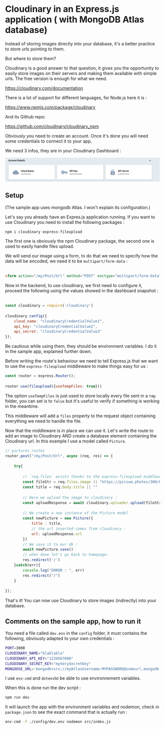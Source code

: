 # Cloudinary in an Express.js application ( with MongoDB Atlas database)


Instead of storing images directly into your database, it's a better practice to store urls pointing to them.

But where to store them?

Cloudinary is a good answer to that question, it gives you the opportunity to easily store images on their servers and making them available with simple urls. The free version is enough for what we need.

https://cloudinary.com/documentation


There is a lot of support for different languages, for Node.js here it is :

https://www.npmjs.com/package/cloudinary

And its Github repo:

https://github.com/cloudinary/cloudinary_npm



Obviously you need to create an account. Once it's done you will need some credentials to connect it to your app.

We need 3 infos, they are in your Cloudinary Dashboard :

![credentials needed](cloudinaryCredentials.png)



## Setup

(The sample app uses mongodb Atlas. I won't explain its configuration.)

Let's say you already have an Expres.js application running. If you want to use Cloudinary you need to install the following packages :

```bash
npm i cloudinary express-fileupload
```

The first one is obviously the npm Cloudinary package, the second one is used to easily handle files upload.


We will send our image using a form, to do that we need to specify how the data will be encoded, we need it to be `multipart/form-data` :

```html

<form action="/my/Post/Url" method="POST" enctype="multipart/form-data">

```
Now in the backend, to use cloudinary, we first need to configure it, proceed the following using the values showed in the dashboard snapshot :

```js

const cloudinary = require('cloudinary')

cloudinary.config({
	cloud_name: "cloudinaryCredentialValue1",
	api_key: "cloudinaryCredentialValue2",
	api_secret: "cloudinaryCredentialValue3"
});


```

Be cautious while using them, they should be environment variables. I do it in the sample app, explained further down.

Before writing the route's behaviour we need to tell Express.js that we want to use the `express-fileupload` middleware to make things easy for us :

```js
const router = express.Router();

router.use(fileupload({useTempFiles: true}))
```

The option `useTempFiles` is just used to store locally every file sent in a `tmp` folder, you can set is to `false` but it's useful to verify if something is working in the meantime.

This middleware will add a `files` property to the request object containing everything we need to handle the file.

Now that the middleware is in place we can use it. Let's write the route to add an image to Cloudinary AND create a database element containing the Cloudinary url. In this example I use a model called `Picture`.

```js
// pictures routes
router.post("/my/Post/Url", async (req, res) => {

	try{

		// `req.files` exists thanks to the express-fileupload middleware :
		const fileStr = req.files.image || "https://picsum.photos/300/600";
		const title = req.body.title || ""

		// Here we upload the image to cloudinary :
		const uploadResponse = await cloudinary.uploader.upload(fileStr.tempFilePath,{});

		// We create a new instance of the Picture model
		const newPicture = new Picture({
			title : title,
			// the url inserted comes from cloudinary :
			url: uploadResponse.url
		})
		// We save it to our db :
		await newPicture.save()
		// when done let's go back to homepage:
		res.redirect('/')
	}catch(err){
		console.log("ERROR : ", err)
		res.redirect("/")
	}

});

```

That's it! You can now use Cloudinary to store images (indirectly) into your database.


## Comments on the sample app, how to run it

You need a file called `dev.env` in the `config` folder, it must contains the following, obviously adapted to your own credentials :


```bash
PORT=3000
CLOUDINARY_NAME="blablabla"
CLOUDINARY_API_KEY="1234567890"
CLOUDINARY_SECRET_KEY="myVerySecretKey"
MONGOOSE_URL='mongodb+srv://myAtlasUsername:MYPASSWORD@someurl.mongodb.net/myDatabaseNAme?retryWrites=true&w=majority'

```

I use `env-cmd` and `dotenv`to be able to use environnement variables.

When this is done run the dev script :

```bash
npm run dev
```

It will launch the app with the environment variables and nodemon, check in `package.json` to see the exact command that is actually run :
```bash
env-cmd -f ./config/dev.env nodemon src/index.js
```

